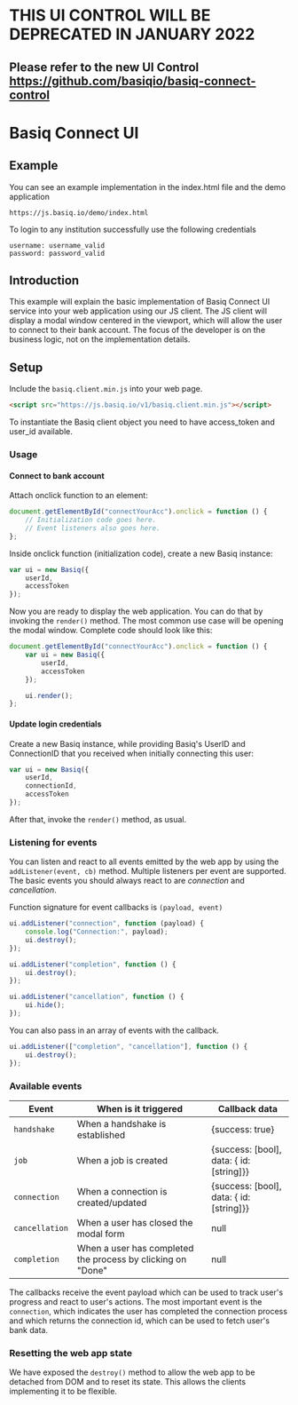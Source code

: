 # THIS UI CONTROL WILL BE DEPRECATED IN JANUARY 2022
## Please refer to the new UI Control https://github.com/basiqio/basiq-connect-control

# Basiq Connect UI

## Example

You can see an example implementation in the index.html file and the demo application

```https://js.basiq.io/demo/index.html```


To login to any institution successfully use the following credentials

```
username: username_valid
password: password_valid
```

## Introduction

This example will explain the basic implementation of Basiq Connect UI service into your web application
using our JS client. The JS client will display a modal window centered in the viewport,
which will allow the user to connect to their bank account. The focus of the developer is on the
business logic, not on the implementation details.

## Setup

Include the ```basiq.client.min.js``` into your web page.

```html
<script src="https://js.basiq.io/v1/basiq.client.min.js"></script>
```

To instantiate the Basiq client object you need to have access_token and user_id available.

### Usage

#### Connect to bank account

Attach onclick function to an element:

```js
document.getElementById("connectYourAcc").onclick = function () {
    // Initialization code goes here.
    // Event listeners also goes here.
};
```

Inside onclick function (initialization code), create a new Basiq instance:

```js
var ui = new Basiq({
    userId,
    accessToken
});
```

Now you are ready to display the web application. You can do that by invoking the ```render()``` method.
The most common use case will be opening the modal window. Complete code should look like this:

```js
document.getElementById("connectYourAcc").onclick = function () {
    var ui = new Basiq({
        userId,
        accessToken
    });

    ui.render();
};
```

#### Update login credentials

Create a new Basiq instance, while providing Basiq's UserID and ConnectionID that you received when initially connecting this user:

```js
var ui = new Basiq({
    userId,
    connectionId,
    accessToken
});
```

After that, invoke the ```render()``` method, as usual.

### Listening for events

You can listen and react to all events emitted by the web app by using the ```addListener(event, cb)``` method.
Multiple listeners per event are supported. The basic events you should always react to
 are *connection* and *cancellation*.

Function signature for event callbacks is ```(payload, event)```

```js
ui.addListener("connection", function (payload) {
    console.log("Connection:", payload);
    ui.destroy();
});

ui.addListener("completion", function () {
    ui.destroy();
});

ui.addListener("cancellation", function () {
    ui.hide();
});
```

You can also pass in an array of events with the callback.

```js
ui.addListener(["completion", "cancellation"], function () {
    ui.destroy();
});
```

### Available events

Event | When is it triggered | Callback data
--- | --- | ---
```handshake``` | When a handshake is established | {success: true}
```job``` | When a job is created | {success: [bool], data: { id: [string]}}
```connection``` | When a connection is created/updated | {success: [bool], data: { id: [string]}}
```cancellation``` | When a user has closed the modal form  | null
```completion``` | When a user has completed the process by clicking on "Done" | null

The callbacks receive the event payload which can be used to track user's progress and
react to user's actions. The most important event is the ```connection```, which indicates the user
has completed the connection process and which returns the connection id, which can be
used to fetch user's bank data.

### Resetting the web app state

We have exposed the ```destroy()``` method to allow the web app to be detached from DOM and
to reset its state. This allows the clients implementing it to be flexible.

